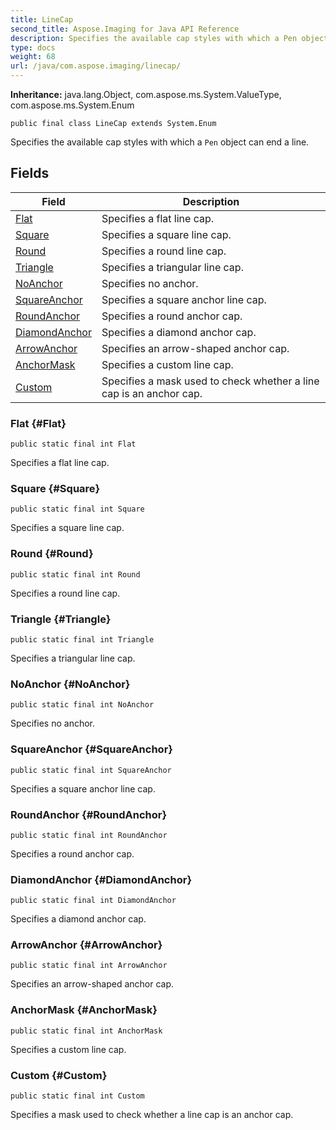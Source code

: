 ```yaml
---
title: LineCap
second_title: Aspose.Imaging for Java API Reference
description: Specifies the available cap styles with which a Pen object can end a line.
type: docs
weight: 68
url: /java/com.aspose.imaging/linecap/
---
```

**Inheritance:**
java.lang.Object, com.aspose.ms.System.ValueType, com.aspose.ms.System.Enum
```
public final class LineCap extends System.Enum
```

Specifies the available cap styles with which a `Pen` object can end a line.
## Fields

| Field | Description |
| --- | --- |
| [Flat](#Flat) | Specifies a flat line cap. |
| [Square](#Square) | Specifies a square line cap. |
| [Round](#Round) | Specifies a round line cap. |
| [Triangle](#Triangle) | Specifies a triangular line cap. |
| [NoAnchor](#NoAnchor) | Specifies no anchor. |
| [SquareAnchor](#SquareAnchor) | Specifies a square anchor line cap. |
| [RoundAnchor](#RoundAnchor) | Specifies a round anchor cap. |
| [DiamondAnchor](#DiamondAnchor) | Specifies a diamond anchor cap. |
| [ArrowAnchor](#ArrowAnchor) | Specifies an arrow-shaped anchor cap. |
| [AnchorMask](#AnchorMask) | Specifies a custom line cap. |
| [Custom](#Custom) | Specifies a mask used to check whether a line cap is an anchor cap. |
### Flat {#Flat}
```
public static final int Flat
```


Specifies a flat line cap.

### Square {#Square}
```
public static final int Square
```


Specifies a square line cap.

### Round {#Round}
```
public static final int Round
```


Specifies a round line cap.

### Triangle {#Triangle}
```
public static final int Triangle
```


Specifies a triangular line cap.

### NoAnchor {#NoAnchor}
```
public static final int NoAnchor
```


Specifies no anchor.

### SquareAnchor {#SquareAnchor}
```
public static final int SquareAnchor
```


Specifies a square anchor line cap.

### RoundAnchor {#RoundAnchor}
```
public static final int RoundAnchor
```


Specifies a round anchor cap.

### DiamondAnchor {#DiamondAnchor}
```
public static final int DiamondAnchor
```


Specifies a diamond anchor cap.

### ArrowAnchor {#ArrowAnchor}
```
public static final int ArrowAnchor
```


Specifies an arrow-shaped anchor cap.

### AnchorMask {#AnchorMask}
```
public static final int AnchorMask
```


Specifies a custom line cap.

### Custom {#Custom}
```
public static final int Custom
```


Specifies a mask used to check whether a line cap is an anchor cap.

